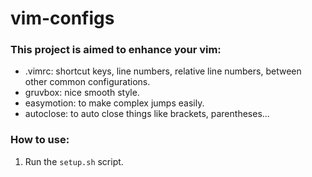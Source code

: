 # vim-configs

### This project is aimed to enhance your vim:
- .vimrc: shortcut keys, line numbers, relative line numbers, between other common configurations.
- gruvbox: nice smooth style. 
- easymotion: to make complex jumps easily.
- autoclose: to auto close things like brackets, parentheses...

### How to use:
1. Run the `setup.sh` script.
